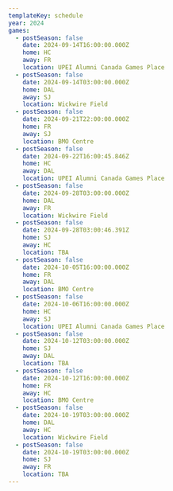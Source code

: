 ```yaml
---
templateKey: schedule
year: 2024
games:
  - postSeason: false
    date: 2024-09-14T16:00:00.000Z
    home: HC
    away: FR
    location: UPEI Alumni Canada Games Place
  - postSeason: false
    date: 2024-09-14T03:00:00.000Z
    home: DAL
    away: SJ
    location: Wickwire Field
  - postSeason: false
    date: 2024-09-21T22:00:00.000Z
    home: FR
    away: SJ
    location: BMO Centre
  - postSeason: false
    date: 2024-09-22T16:00:45.846Z
    home: HC
    away: DAL
    location: UPEI Alumni Canada Games Place
  - postSeason: false
    date: 2024-09-28T03:00:00.000Z
    home: DAL
    away: FR
    location: Wickwire Field
  - postSeason: false
    date: 2024-09-28T03:00:46.391Z
    home: SJ
    away: HC
    location: TBA
  - postSeason: false
    date: 2024-10-05T16:00:00.000Z
    home: FR
    away: DAL
    location: BMO Centre
  - postSeason: false
    date: 2024-10-06T16:00:00.000Z
    home: HC
    away: SJ
    location: UPEI Alumni Canada Games Place
  - postSeason: false
    date: 2024-10-12T03:00:00.000Z
    home: SJ
    away: DAL
    location: TBA
  - postSeason: false
    date: 2024-10-12T16:00:00.000Z
    home: FR
    away: HC
    location: BMO Centre
  - postSeason: false
    date: 2024-10-19T03:00:00.000Z
    home: DAL
    away: HC
    location: Wickwire Field
  - postSeason: false
    date: 2024-10-19T03:00:00.000Z
    home: SJ
    away: FR
    location: TBA
---
```

